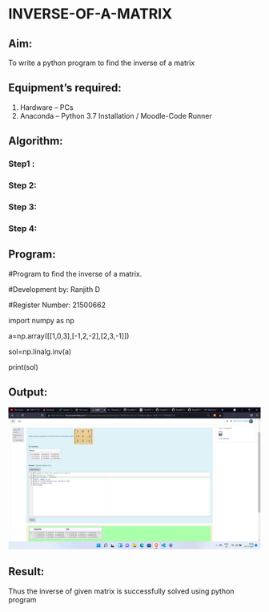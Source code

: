 # INVERSE-OF-A-MATRIX
## Aim:
To write a python program to find the inverse of a matrix
## Equipment’s required:
1. 	Hardware – PCs
2. 	Anaconda – Python 3.7 Installation / Moodle-Code Runner
## Algorithm:
### Step1 : 
### Step 2: 
### Step 3: 
### Step 4: 

## Program:
#Program to find the inverse of a matrix.

#Development by: Ranjith D

#Register Number: 21500662

import numpy as np

a=np.array([[1,0,3],[-1,2,-2],[2,3,-1]])

sol=np.linalg.inv(a)

print(sol)
## Output:
![output](https://github.com/RanjithD18/INVERSE-OF-A-MATRIX/blob/main/Screenshot%20(12).png?raw=true)
## Result:
Thus the inverse of given matrix is successfully solved using python program

